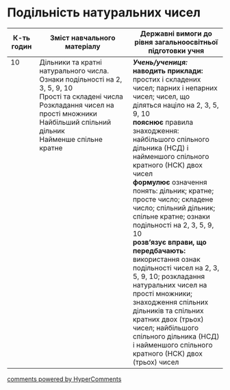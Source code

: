 <div id="hypercomments_widget" class="js-hypercomments-widget invisible"></div>

# Подільність натуральних чисел

<table>
  <tr>
    <td width="10%" align="center"><b>К-ть годин</b></td>
    <td width="40%" align="center"><b>Зміст навчального матеріалу</b></td>
    <td width="40%" align="center"><b>Державні вимоги до рівня загальноосвітньої підготовки учня</b></td>
  </tr>
<tbody>
  <tr>
<td width="10%" style="vertical-align:top !important;">10</td>
    <td width="40%" style="vertical-align:top !important;">
Дільники та кратні натурального числа. Ознаки подільності на 2, 3, 5, 9, 10<br>
Прості та складені числа<br>
Розкладання чисел на прості множники<br>
Найбільший спільний дільник<br>
Найменше спільне кратне
</td>
    <td width="40%" style="vertical-align:top !important;">
<i><b>Учень/учениця:</b></i><br>
<b>наводить приклади:</b> простих і складених чисел; парних і непарних чисел; чисел, що діляться націло на 2, 3, 5, 9, 10<br>
<b>пояснює</b> правила знаходження: найбільшого спільного дільника (НСД) і найменшого спільного кратного (НСК) двох чисел<br>
<b>формулює</b> означення понять: дільник; кратне; просте число; складене число; спільний дільник; спільне кратне; ознаки подільності на 2, 3, 5, 9, 10<br>
<b>розв’язує вправи, що передбачають:</b> використання ознак подільності чисел на 2, 3, 5, 9, 10; розкладання натуральних чисел на прості множники; знаходження спільних дільників та спільних кратних двох (трьох) чисел; найбільшого спільного дільника (НСД) і найменшого спільного кратного (НСК) двох (трьох) чисел
</td>
  </tr>
</tbody>
</table>

<div class="js-hypercomments-container">
<a href="http://hypercomments.com" class="hc-link" title="comments widget">comments powered by HyperComments</a>
</div>